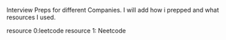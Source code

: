 Interview Preps for different Companies.
I will add how i prepped and what resources I used.

resource 0:leetcode
resource 1: Neetcode
